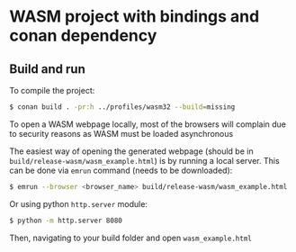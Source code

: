 # WASM project with bindings and conan dependency


## Build and run

To compile the project:

```sh
$ conan build . -pr:h ../profiles/wasm32 --build=missing
```

To open a WASM webpage locally, most of the browsers will complain due to security reasons as WASM must be loaded asynchronous

The easiest way of opening the generated webpage (should be in `build/release-wasm/wasm_example.html`) is by running a local server.
This can be done via `emrun` command (needs to be downloaded):

```sh
$ emrun --browser <browser_name> build/release-wasm/wasm_example.html   
```

Or using python `http.server` module:

```sh
$ python -m http.server 8080
```
Then, navigating to your build folder and open `wasm_example.html`
